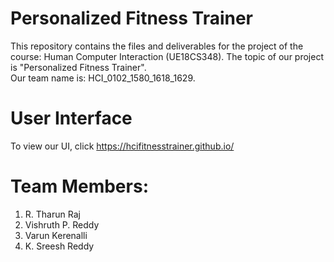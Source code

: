 # Personalized Fitness Trainer
This repository contains the files and deliverables for the project of the course: Human Computer Interaction (UE18CS348). The topic of our project is "Personalized Fitness Trainer".<br>
Our team name is: HCI_0102_1580_1618_1629.

# User Interface
To view our UI, click https://hcifitnesstrainer.github.io/

# Team Members:
1. R. Tharun Raj
2. Vishruth P. Reddy
3. Varun Kerenalli
4. K. Sreesh Reddy
